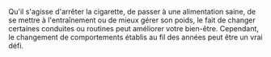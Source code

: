 

Qu'il s'agisse d'arrêter la cigarette, de passer à une alimentation saine, de se mettre à l'entraînement ou de mieux gérer son poids, le fait de changer certaines conduites ou routines peut améliorer votre bien-être. Cependant, le changement de comportements établis au fil des années peut être un vrai défi.
